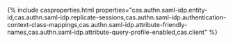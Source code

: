 {% include casproperties.html properties="cas.authn.saml-idp.entity-id,cas.authn.saml-idp.replicate-sessions,cas.authn.saml-idp.authentication-context-class-mappings,cas.authn.saml-idp.attribute-friendly-names,cas.authn.saml-idp.attribute-query-profile-enabled,cas.client" %}

